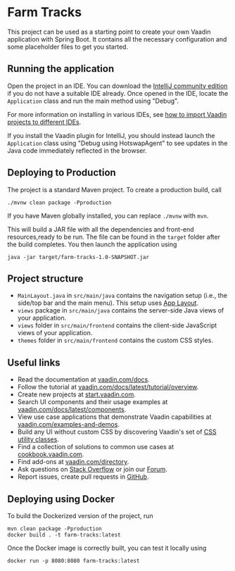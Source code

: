 # Farm Tracks

This project can be used as a starting point to create your own Vaadin application with Spring Boot.
It contains all the necessary configuration and some placeholder files to get you started.

## Running the application

Open the project in an IDE. You can download the [IntelliJ community edition](https://www.jetbrains.com/idea/download) if you do not have a suitable IDE already.
Once opened in the IDE, locate the `Application` class and run the main method using "Debug".

For more information on installing in various IDEs, see [how to import Vaadin projects to different IDEs](https://vaadin.com/docs/latest/getting-started/import).

If you install the Vaadin plugin for IntelliJ, you should instead launch the `Application` class using "Debug using HotswapAgent" to see updates in the Java code immediately reflected in the browser.

## Deploying to Production

The project is a standard Maven project. To create a production build, call 

```
./mvnw clean package -Pproduction
```

If you have Maven globally installed, you can replace `./mvnw` with `mvn`.

This will build a JAR file with all the dependencies and front-end resources,ready to be run. The file can be found in the `target` folder after the build completes.
You then launch the application using 
```
java -jar target/farm-tracks-1.0-SNAPSHOT.jar
```

## Project structure

- `MainLayout.java` in `src/main/java` contains the navigation setup (i.e., the
  side/top bar and the main menu). This setup uses
  [App Layout](https://vaadin.com/docs/components/app-layout).
- `views` package in `src/main/java` contains the server-side Java views of your application.
- `views` folder in `src/main/frontend` contains the client-side JavaScript views of your application.
- `themes` folder in `src/main/frontend` contains the custom CSS styles.

## Useful links

- Read the documentation at [vaadin.com/docs](https://vaadin.com/docs).
- Follow the tutorial at [vaadin.com/docs/latest/tutorial/overview](https://vaadin.com/docs/latest/tutorial/overview).
- Create new projects at [start.vaadin.com](https://start.vaadin.com/).
- Search UI components and their usage examples at [vaadin.com/docs/latest/components](https://vaadin.com/docs/latest/components).
- View use case applications that demonstrate Vaadin capabilities at [vaadin.com/examples-and-demos](https://vaadin.com/examples-and-demos).
- Build any UI without custom CSS by discovering Vaadin's set of [CSS utility classes](https://vaadin.com/docs/styling/lumo/utility-classes). 
- Find a collection of solutions to common use cases at [cookbook.vaadin.com](https://cookbook.vaadin.com/).
- Find add-ons at [vaadin.com/directory](https://vaadin.com/directory).
- Ask questions on [Stack Overflow](https://stackoverflow.com/questions/tagged/vaadin) or join our [Forum](https://vaadin.com/forum).
- Report issues, create pull requests in [GitHub](https://github.com/vaadin).


## Deploying using Docker

To build the Dockerized version of the project, run

```
mvn clean package -Pproduction
docker build . -t farm-tracks:latest
```

Once the Docker image is correctly built, you can test it locally using

```
docker run -p 8080:8080 farm-tracks:latest
```
